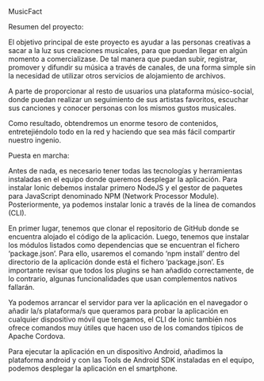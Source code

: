 MusicFact

Resumen del proyecto:


El objetivo principal de este proyecto es ayudar a las personas creativas a sacar a la luz sus creaciones musicales, para que puedan llegar en algún momento a comercializase. De tal manera que puedan subir, registrar, promover y difundir su música a través de canales, de una forma simple sin la necesidad de utilizar otros servicios de alojamiento de archivos.

A parte de proporcionar al resto de usuarios una plataforma músico-social, donde puedan realizar un seguimiento de sus artistas favoritos, escuchar sus canciones y conocer personas con los mismos gustos musicales.

Como resultado, obtendremos un enorme tesoro de contenidos, entretejiéndolo todo en la red y haciendo que sea más fácil compartir nuestro ingenio.

Puesta en marcha:


Antes de nada, es necesario tener todas las tecnologías y herramientas instaladas en el equipo donde queremos desplegar la aplicación. Para instalar Ionic debemos instalar primero NodeJS y el gestor de paquetes para JavaScript denominado NPM (Network Processor Module). Posteriormente, ya podemos instalar Ionic a través de la línea de comandos (CLI).

En primer lugar, tenemos que clonar el repositorio de GitHub donde se encuentra alojado el código de la aplicación. Luego, tenemos que instalar los módulos listados como dependencias que se encuentran el fichero ‘package.json’. Para ello, usaremos el comando ‘npm install’ dentro del directorio de la aplicación donde está el fichero ‘package.json’. Es importante revisar que todos los plugins se han añadido correctamente, de lo contrario, algunas funcionalidades que usan complementos nativos fallarán.

Ya podemos arrancar el servidor para ver la aplicación en el navegador o añadir la/s plataforma/s que queramos para probar la aplicación en cualquier dispositivo móvil que tengamos, el CLI de Ionic también nos ofrece comandos muy útiles que hacen uso de los comandos típicos de Apache Cordova.

Para ejecutar la aplicación en un dispositivo Android, añadimos la plataforma android y con las Tools de Android SDK instaladas en el equipo, podemos desplegar la aplicación en el smartphone.